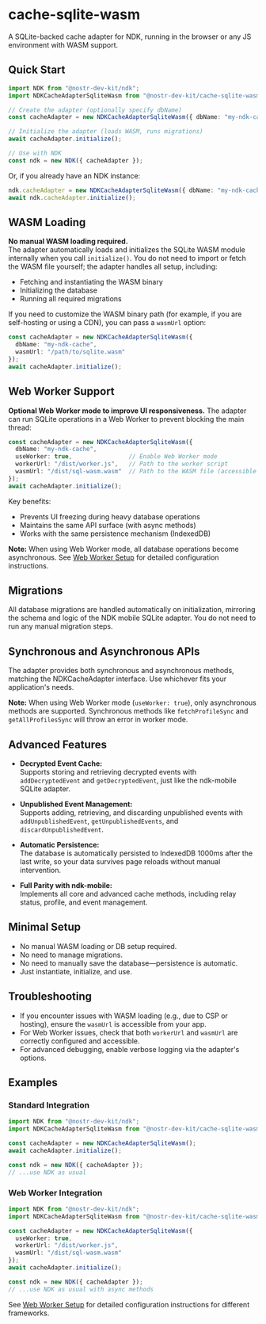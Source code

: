 # cache-sqlite-wasm

A SQLite-backed cache adapter for NDK, running in the browser or any JS environment with WASM support.

## Quick Start

```ts
import NDK from "@nostr-dev-kit/ndk";
import NDKCacheAdapterSqliteWasm from "@nostr-dev-kit/cache-sqlite-wasm";

// Create the adapter (optionally specify dbName)
const cacheAdapter = new NDKCacheAdapterSqliteWasm({ dbName: "my-ndk-cache" });

// Initialize the adapter (loads WASM, runs migrations)
await cacheAdapter.initialize();

// Use with NDK
const ndk = new NDK({ cacheAdapter });
```

Or, if you already have an NDK instance:

```ts
ndk.cacheAdapter = new NDKCacheAdapterSqliteWasm({ dbName: "my-ndk-cache" });
await ndk.cacheAdapter.initialize();
```

## WASM Loading

**No manual WASM loading required.**  
The adapter automatically loads and initializes the SQLite WASM module internally when you call `initialize()`. You do not need to import or fetch the WASM file yourself; the adapter handles all setup, including:

- Fetching and instantiating the WASM binary
- Initializing the database
- Running all required migrations

If you need to customize the WASM binary path (for example, if you are self-hosting or using a CDN), you can pass a `wasmUrl` option:

```ts
const cacheAdapter = new NDKCacheAdapterSqliteWasm({
  dbName: "my-ndk-cache",
  wasmUrl: "/path/to/sqlite.wasm"
});
await cacheAdapter.initialize();
```

## Web Worker Support

**Optional Web Worker mode to improve UI responsiveness.**
The adapter can run SQLite operations in a Web Worker to prevent blocking the main thread:

```ts
const cacheAdapter = new NDKCacheAdapterSqliteWasm({
  dbName: "my-ndk-cache",
  useWorker: true,                // Enable Web Worker mode
  workerUrl: "/dist/worker.js",   // Path to the worker script
  wasmUrl: "/dist/sql-wasm.wasm"  // Path to the WASM file (accessible to the worker)
});
await cacheAdapter.initialize();
```

Key benefits:
- Prevents UI freezing during heavy database operations
- Maintains the same API surface (with async methods)
- Works with the same persistence mechanism (IndexedDB)

**Note:** When using Web Worker mode, all database operations become asynchronous. See [Web Worker Setup](./web-worker-setup.md) for detailed configuration instructions.

## Migrations

All database migrations are handled automatically on initialization, mirroring the schema and logic of the NDK mobile SQLite adapter. You do not need to run any manual migration steps.

## Synchronous and Asynchronous APIs

The adapter provides both synchronous and asynchronous methods, matching the NDKCacheAdapter interface. Use whichever fits your application's needs.

**Note:** When using Web Worker mode (`useWorker: true`), only asynchronous methods are supported. Synchronous methods like `fetchProfileSync` and `getAllProfilesSync` will throw an error in worker mode.

## Advanced Features

- **Decrypted Event Cache:**  
  Supports storing and retrieving decrypted events with `addDecryptedEvent` and `getDecryptedEvent`, just like the ndk-mobile SQLite adapter.

- **Unpublished Event Management:**  
  Supports adding, retrieving, and discarding unpublished events with `addUnpublishedEvent`, `getUnpublishedEvents`, and `discardUnpublishedEvent`.

- **Automatic Persistence:**  
  The database is automatically persisted to IndexedDB 1000ms after the last write, so your data survives page reloads without manual intervention.

- **Full Parity with ndk-mobile:**  
  Implements all core and advanced cache methods, including relay status, profile, and event management.

## Minimal Setup

- No manual WASM loading or DB setup required.
- No need to manage migrations.
- No need to manually save the database—persistence is automatic.
- Just instantiate, initialize, and use.

## Troubleshooting

- If you encounter issues with WASM loading (e.g., due to CSP or hosting), ensure the `wasmUrl` is accessible from your app.
- For Web Worker issues, check that both `workerUrl` and `wasmUrl` are correctly configured and accessible.
- For advanced debugging, enable verbose logging via the adapter's options.

## Examples

### Standard Integration

```ts
import NDK from "@nostr-dev-kit/ndk";
import NDKCacheAdapterSqliteWasm from "@nostr-dev-kit/cache-sqlite-wasm";

const cacheAdapter = new NDKCacheAdapterSqliteWasm();
await cacheAdapter.initialize();

const ndk = new NDK({ cacheAdapter });
// ...use NDK as usual
```

### Web Worker Integration

```ts
import NDK from "@nostr-dev-kit/ndk";
import NDKCacheAdapterSqliteWasm from "@nostr-dev-kit/cache-sqlite-wasm";

const cacheAdapter = new NDKCacheAdapterSqliteWasm({
  useWorker: true,
  workerUrl: "/dist/worker.js",
  wasmUrl: "/dist/sql-wasm.wasm"
});
await cacheAdapter.initialize();

const ndk = new NDK({ cacheAdapter });
// ...use NDK as usual with async methods
```

See [Web Worker Setup](./web-worker-setup.md) for detailed configuration instructions for different frameworks.